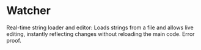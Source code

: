 # Watcher
Real-time string loader and editor: Loads strings from a file and allows live editing, instantly reflecting changes without reloading the main code. Error proof.
